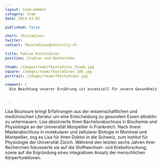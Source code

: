 ```yaml
---
layout: team-member
category: team
date: 2014-03-01

published: false

short: fkostadinov
twitter: 
contact: fkostadinov@eaternity.ch

title: Fabian Konstadinov
position: Studien und Recherchen

thumb: /images/team/fkostadinov_thumb.jpg
square: /images/team/fkostadinov_180.jpg
portrait: /images/team/fkostadinov.jpg

comment: |
  Die Beachtung unserer Ernährung ist essenziell für unsere Gesundheit und die Krankheitsprävention. Eine gesunde Lebensmittelsauswahl ist stark verbunden mit dem Konsum von nachhaltigen Lebensmitteln. Ich glaube an eine Zukunft in der eine gesunde Umwelt uns hilft besser und länger zu leben.


---
```


Lisa Bounoure bringt Erfahrungen aus der wissenschaftlichen und medizinischen Literatur um eine Entscheidung zu gesundem Essen attraktiv zu untermauern. Lisa absolvierte Ihren Bachelorabschluss in Biochemie und Physioloigie an der Universität Monpellier in Frankreich. Nach ihrem Masterabschluss in molekularer und zellularer Biologie in Montreal und Montpellier, zog es Lisa für ihren Doktor in die Schweiz, zum Institut für Physiologie der Universität Zürich. Während den letzten sechs Jahren ihrer Recherchen fokussierte sie auf die Stoffwechsel- und Krebsforschung, sowie auf die Ergründung eines integrativen Ansatz der menschlichen Körperfunktionen. 
